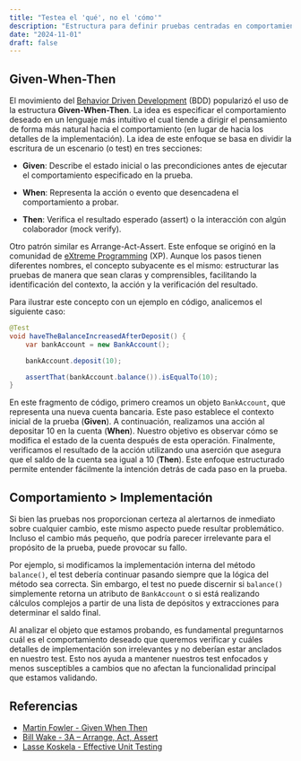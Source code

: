 ```yaml
---
title: "Testea el 'qué', no el 'cómo'"
description: "Estructura para definir pruebas centradas en comportamiento."
date: "2024-11-01"
draft: false
---
```


## Given-When-Then

El movimiento del <a href="https://cucumber.io/docs/bdd/" target="_blank">Behavior Driven Development</a> (BDD) popularizó el uso de la estructura **Given-When-Then**. La idea es especificar el comportamiento deseado en un lenguaje más intuitivo el cual tiende a dirigir el pensamiento de forma más natural hacia el comportamiento (en lugar de hacia los detalles de la implementación). La idea de este enfoque se basa en dividir la escritura de un escenario (o test) en tres secciones:

- **Given**: Describe el estado inicial o las precondiciones antes de ejecutar el comportamiento especificado en la prueba.

- **When**: Representa la acción o evento que desencadena el comportamiento a probar.

- **Then**: Verifica el resultado esperado (assert) o la interacción con algún colaborador (mock verify).

Otro patrón similar es Arrange-Act-Assert. Este enfoque se originó en la comunidad de <a href="http://www.extremeprogramming.org/" target="_blank">eXtreme Programming</a> (XP). Aunque los pasos tienen diferentes nombres, el concepto subyacente es el mismo: estructurar las pruebas de manera que sean claras y comprensibles, facilitando la identificación del contexto, la acción y la verificación del resultado.

Para ilustrar este concepto con un ejemplo en código, analicemos el siguiente caso:

```java
@Test
void haveTheBalanceIncreasedAfterDeposit() {
    var bankAccount = new BankAccount();

    bankAccount.deposit(10);

    assertThat(bankAccount.balance()).isEqualTo(10);
}
```

En este fragmento de código, primero creamos un objeto `BankAccount`, que representa una nueva cuenta bancaria. Este paso establece el contexto inicial de la prueba (**Given**). A continuación, realizamos una acción al depositar 10 en la cuenta (**When**). Nuestro objetivo es observar cómo se modifica el estado de la cuenta después de esta operación. Finalmente, verificamos el resultado de la acción utilizando una aserción que asegura que el saldo de la cuenta sea igual a 10 (**Then**). Este enfoque estructurado permite entender fácilmente la intención detrás de cada paso en la prueba.

## Comportamiento > Implementación

Si bien las pruebas nos proporcionan certeza al alertarnos de inmediato sobre cualquier cambio, este mismo aspecto puede resultar problemático. Incluso el cambio más pequeño, que podría parecer irrelevante para el propósito de la prueba, puede provocar su fallo.

Por ejemplo, si modificamos la implementación interna del método `balance()`, el test debería continuar pasando siempre que la lógica del método sea correcta. Sin embargo, el test no puede discernir si `balance()` simplemente retorna un atributo de `BankAccount` o si está realizando cálculos complejos a partir de una lista de depósitos y extracciones para determinar el saldo final.

Al analizar el objeto que estamos probando, es fundamental preguntarnos cuál es el comportamiento deseado que queremos verificar y cuáles detalles de implementación son irrelevantes y no deberían estar anclados en nuestro test. Esto nos ayuda a mantener nuestros test enfocados y menos susceptibles a cambios que no afectan la funcionalidad principal que estamos validando.

## Referencias
- <a href="https://martinfowler.com/bliki/GivenWhenThen.html" target="_blank">Martin Fowler - Given When Then</a>
- <a href="https://xp123.com/3a-arrange-act-assert/" target="_blank">Bill Wake - 3A – Arrange, Act, Assert</a>
- <a href="https://www.manning.com/books/effective-unit-testing/" target="_blank">Lasse Koskela - Effective Unit Testing</a>